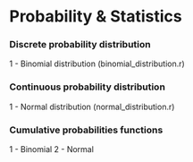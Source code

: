 # Probability & Statistics

### Discrete probability distribution

1 - Binomial distribution (binomial_distribution.r)

### Continuous probability distribution

1 - Normal distribution (normal_distribution.r)

### Cumulative probabilities functions

1 - Binomial
2 - Normal
